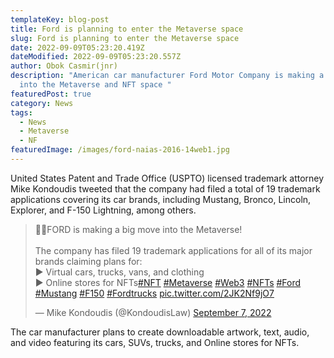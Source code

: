 ```yaml
---
templateKey: blog-post
title: Ford is planning to enter the Metaverse space
slug: Ford is planning to enter the Metaverse space
date: 2022-09-09T05:23:20.419Z
dateModified: 2022-09-09T05:23:20.557Z
author: Obok Casmir(jnr)
description: "American car manufacturer Ford Motor Company is making a big move
  into the Metaverse and NFT space "
featuredPost: true
category: News
tags:
  - News
  - Metaverse
  - NF
featuredImage: /images/ford-naias-2016-14web1.jpg
---
```

United States Patent and Trade Office (USPTO) licensed trademark attorney Mike Kondoudis tweeted that the company had filed a total of 19 trademark applications covering its car brands, including Mustang, Bronco, Lincoln, Explorer, and F-150 Lightning, among others. 

<blockquote class="twitter-tweet"><p lang="en" dir="ltr">🚨🚨FORD is making a big move into the Metaverse!<br><br>The company has filed 19 trademark applications for all of its major brands claiming plans for:<br> ▶️ Virtual cars, trucks, vans, and clothing<br> ▶️ Online stores for NFTs<a href="https://twitter.com/hashtag/NFT?src=hash&amp;ref_src=twsrc%5Etfw">#NFT</a> <a href="https://twitter.com/hashtag/Metaverse?src=hash&amp;ref_src=twsrc%5Etfw">#Metaverse</a> <a href="https://twitter.com/hashtag/Web3?src=hash&amp;ref_src=twsrc%5Etfw">#Web3</a> <a href="https://twitter.com/hashtag/NFTs?src=hash&amp;ref_src=twsrc%5Etfw">#NFTs</a> <a href="https://twitter.com/hashtag/Ford?src=hash&amp;ref_src=twsrc%5Etfw">#Ford</a> <a href="https://twitter.com/hashtag/Mustang?src=hash&amp;ref_src=twsrc%5Etfw">#Mustang</a> <a href="https://twitter.com/hashtag/F150?src=hash&amp;ref_src=twsrc%5Etfw">#F150</a> <a href="https://twitter.com/hashtag/Fordtrucks?src=hash&amp;ref_src=twsrc%5Etfw">#Fordtrucks</a> <a href="https://t.co/2JK2Nf9jO7">pic.twitter.com/2JK2Nf9jO7</a></p>&mdash; Mike Kondoudis (@KondoudisLaw) <a href="https://twitter.com/KondoudisLaw/status/1567480586666741760?ref_src=twsrc%5Etfw">September 7, 2022</a></blockquote> <script async src="https://platform.twitter.com/widgets.js" charset="utf-8"></script>

The car manufacturer plans to create downloadable artwork, text, audio, and video featuring its cars, SUVs, trucks, and Online stores for NFTs.